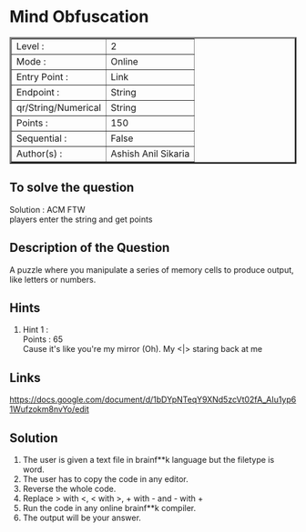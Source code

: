 # Mind Obfuscation

<table border=3 >
<tr>
    <td>Level :</td>
    <td>2</td>
</tr>
<tr>
    <td>Mode :</td>
    <td>Online</td>
</tr>
<tr>
    <td>Entry Point :</td>
    <td>Link</td>
</tr>
<tr>
    <td>Endpoint :</td>
    <td>String</td>
</tr>
<tr>
    <td>qr/String/Numerical</td>
    <td>String</td>
</tr>
<tr>
    <td>Points :</td>
    <td>150 </td>
</tr>
<tr>
    <td>Sequential :</td>
    <td>False</td>
</tr>
<tr>
    <td>Author(s) :</td>
    <td>Ashish Anil Sikaria</td>
</tr>
</table>

## To solve the question 

Solution : ACM FTW  </br>
players enter the string and get points

## Description of the Question

A puzzle where you manipulate a series of memory cells to produce output, like letters or numbers.

## Hints

<ol>
<li>Hint 1 : <br>
Points : 65 <br>
Cause it's like you're my mirror (Oh). My <|> staring back at me </li>
</ol>

## Links 
https://docs.google.com/document/d/1bDYpNTeqY9XNd5zcVt02fA_AIu1yp61Wufzokm8nvYo/edit

## Solution 
1. The user is given a text file in brainf**k language but the filetype is word.
2. The user has to copy the code in any editor.
3. Reverse the whole code.
4. Replace > with <, < with >, + with - and - with + 
5. Run the code in any online brainf**k compiler.
6. The output will be your answer.
